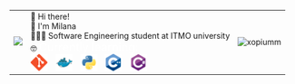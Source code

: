 <table>
  <tr>
    <td>
      <img src="https://i.giphy.com/media/v1.Y2lkPTc5MGI3NjExcGViZjVncTEwY2k4dHhra2Zwanhlcm12aTV0ajNxc2FsdnM1aDhzayZlcD12MV9pbnRlcm5hbF9naWZfYnlfaWQmY3Q9Zw/LkfG4aqCjm8WC9YjTC/giphy.gif" width="180"/>
    </td>
    <td>
      👋 Hi there!<br>
      🌸 I'm Milana<br>
      👩🏽‍💻 Software Engineering student at ITMO university<br>
      🤓 <span style="color: #fff; font-size: 20px;">Currently learning:</span><br>
      <img src="https://github.com/devicons/devicon/blob/v2.16.0/icons/git/git-original.svg" width="30" style="margin-right: 10px;" />
      <img src="https://github.com/devicons/devicon/blob/v2.16.0/icons/docker/docker-original.svg" width="30" style="margin-right: 10px;" />
      <img src="https://github.com/devicons/devicon/blob/v2.16.0/icons/python/python-original.svg" width="30" style="margin-right: 10px;" />
      <img src="https://github.com/devicons/devicon/blob/v2.16.0/icons/cplusplus/cplusplus-original.svg" width="30" style="margin-right: 10px;" />
      <img src="https://github.com/devicons/devicon/blob/v2.16.0/icons/csharp/csharp-original.svg" width="30" style="margin-right: 10px;" />
    </td>
    <td>
      <p><img src="https://github-readme-stats.vercel.app/api/top-langs?username=xopiumm&theme=dracula&show_icons=true&locale=en&layout=compact" alt="xopiumm" /></p>
    </td>
  </tr>
</table>
